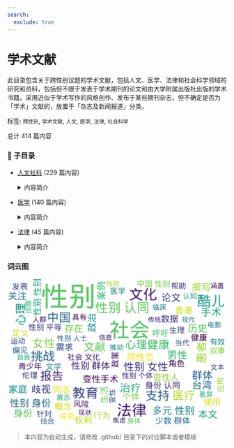 ```yaml
---
search:
  exclude: true
---
```



# 学术文献

此目录包含关于跨性别议题的学术文献，包括人文、医学、法律和社会科学领域的研究和资料，包括但不限于发表于学术期刊的论文和由大学附属出版社出版的学术书籍。采用近似于学术写作的风格创作、发布于某些期刊杂志，但不确定是否为「学术」文献的，放置于「杂志及新闻报道」分类。


标签: `跨性别`, `学术文献`, `人文`, `医学`, `法律`, `社会科学`


总计 414 篇内容


### 📁 子目录

- [人文社科](人文社科) (229 篇内容)
  <details><summary>内容简介</summary>

  该目录下收录了与跨性别相关的社会科学研究文献，包括对跨性别群体的社会分析、文化研究以及相关的理论探讨。这些文献旨在提升对跨性别群体生活现状的理解与关注。
  </details>
- [医学](医学) (140 篇内容)
  <details><summary>内容简介</summary>

  本目录收录了与跨性别相关的医学领域的学术文献，包括医疗资源、医学研究以及跨性别个体的医疗经验分享等内容。这些文献为探索和理解跨性别者在医疗过程中的需求和挑战提供了宝贵的资料。
  </details>
- [法律](法律) (45 篇内容)
  <details><summary>内容简介</summary>

  本目录收录与跨性别者相关的法律政策与社会环境的学术文献，涵盖法律法规、案例分析及社会影响等内容，旨在为研究提供重要的背景资料和理论支持。
  </details>



### 词云图

![./学术文献摘要词云图](abstracts_wordcloud.png)


> 本内容为自动生成，请修改 .github/ 目录下的对应脚本或者模板
